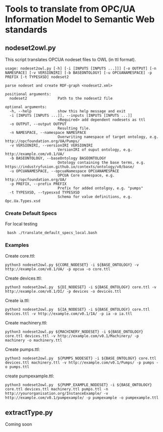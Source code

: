# Tools to translate from OPC/UA Information Model to Semantic Web standards

## nodeset2owl.py

This script translates OPCUA nodeset files to OWL (in ttl format).

```console
usage: nodeset2owl.py [-h] [-i [INPUTS [INPUTS ...]]] [-o OUTPUT] [-n NAMESPACE] [-v VERSIONIRI] [-b BASEONTOLOGY] [-u OPCUANAMESPACE] -p PREFIX [-t TYPESXSD] nodeset2

parse nodeset and create RDF-graph <nodeset2.xml>

positional arguments:
  nodeset2              Path to the nodeset2 file

optional arguments:
  -h, --help            show this help message and exit
  -i [INPUTS [INPUTS ...]], --inputs [INPUTS [INPUTS ...]]
                        <Required> add dependent nodesets as ttl
  -o OUTPUT, --output OUTPUT
                        Resulting file.
  -n NAMESPACE, --namespace NAMESPACE
                        Overwriting namespace of target ontology, e.g. http://opcfoundation.org/UA/Pumps/
  -v VERSIONIRI, --versionIRI VERSIONIRI
                        VersionIRI of ouput ontology, e.g. http://example.com/v0.1/UA/
  -b BASEONTOLOGY, --baseOntology BASEONTOLOGY
                        Ontology containing the base terms, e.g. https://industryfusion.github.io/contexts/ontology/v0/base/
  -u OPCUANAMESPACE, --opcuaNamespace OPCUANAMESPACE
                        OPCUA Core namespace, e.g. http://opcfoundation.org/UA/
  -p PREFIX, --prefix PREFIX
                        Prefix for added ontolgoy, e.g. "pumps"
  -t TYPESXSD, --typesxsd TYPESXSD
                        Schema for value definitions, e.g. Opc.Ua.Types.xsd
```

### Create Default Specs
For local testing

     bash ./translate_default_specs_local.bash

### Examples

Create core.ttl:

    python3 nodeset2owl.py ${CORE_NODESET} -i ${BASE_ONTOLOGY} -v http://example.com/v0.1/UA/ -p opcua -o core.ttl


Create devices.ttl:

    python3 nodeset2owl.py  ${DI_NODESET} -i ${BASE_ONTOLOGY} core.ttl -v http://example.com/v0.1/DI/ -p devices -o devices.ttl

Create ia.ttl:

    python3 nodeset2owl.py  ${IA_NODESET} -i ${BASE_ONTOLOGY} core.ttl devices.ttl -v http://example.com/v0.1/IA/ -p ia -o ia.ttl

Create machinery.ttl:

    python3 nodeset2owl.py ${MACHINERY_NODESET} -i ${BASE_ONTOLOGY} core.ttl devices.ttl -v http://example.com/v0.1/Machinery/ -p machinery -o machinery.ttl


Create pumps.ttl:

    python3 nodeset2owl.py  ${PUMPS_NODESET} -i ${BASE_ONTOLOGY} core.ttl devices.ttl machinery.ttl -v http://example.com/v0.1/Pumps/ -p pumps -o pumps.ttl

create pumpexample.ttl:

    python3 nodeset2owl.py  ${PUMP_EXAMPLE_NODESET} -i ${BASE_ONTOLOGY} core.ttl devices.ttl machinery.ttl pumps.ttl -n http://yourorganisation.org/InstanceExample/ -v http://example.com/v0.1/pumpexample/ -p pumpexample -o pumpexample.ttl



## extractType.py

Coming soon
    